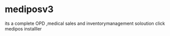 # mediposv3
its a complete OPD ,medical sales and inventorymanagement soloution 
click medipos installler
